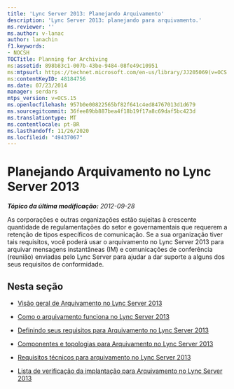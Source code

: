 ```yaml
---
title: 'Lync Server 2013: Planejando Arquivamento'
description: 'Lync Server 2013: planejando para arquivamento.'
ms.reviewer: ''
ms.author: v-lanac
author: lanachin
f1.keywords:
- NOCSH
TOCTitle: Planning for Archiving
ms:assetid: 898b83c1-007b-43be-9484-08fe49c10951
ms:mtpsurl: https://technet.microsoft.com/en-us/library/JJ205069(v=OCS.15)
ms:contentKeyID: 48184756
ms.date: 07/23/2014
manager: serdars
mtps_version: v=OCS.15
ms.openlocfilehash: 957b0e00822565bf82f641c4ed84767013d1d679
ms.sourcegitcommit: 36fee89bb887bea4f18b19f17a8c69daf5bc423d
ms.translationtype: MT
ms.contentlocale: pt-BR
ms.lasthandoff: 11/26/2020
ms.locfileid: "49437067"
---
```

# <a name="planning-for-archiving-in-lync-server-2013"></a>Planejando Arquivamento no Lync Server 2013

<div data-xmlns="http://www.w3.org/1999/xhtml">

<div class="topic" data-xmlns="http://www.w3.org/1999/xhtml" data-msxsl="urn:schemas-microsoft-com:xslt" data-cs="https://msdn.microsoft.com/">

<div data-asp="https://msdn2.microsoft.com/asp">



</div>

<div id="mainSection">

<div id="mainBody">

<span> </span>

_**Tópico da última modificação:** 2012-09-28_

As corporações e outras organizações estão sujeitas à crescente quantidade de regulamentações do setor e governamentais que requerem a retenção de tipos específicos de comunicação. Se a sua organização tiver tais requisitos, você poderá usar o arquivamento no Lync Server 2013 para arquivar mensagens instantâneas (IM) e comunicações de conferência (reunião) enviadas pelo Lync Server para ajudar a dar suporte a alguns dos seus requisitos de conformidade.

<div>

## <a name="in-this-section"></a>Nesta seção

  - [Visão geral de Arquivamento no Lync Server 2013](lync-server-2013-overview-of-archiving.md)

  - [Como o arquivamento funciona no Lync Server 2013](lync-server-2013-how-archiving-works.md)

  - [Definindo seus requisitos para Arquivamento no Lync Server 2013](lync-server-2013-defining-your-requirements-for-archiving.md)

  - [Componentes e topologias para Arquivamento no Lync Server 2013](lync-server-2013-components-and-topologies-for-archiving.md)

  - [Requisitos técnicos para arquivamento no Lync Server 2013](lync-server-2013-technical-requirements-for-archiving.md)

  - [Lista de verificação da implantação para Arquivamento no Lync Server 2013](lync-server-2013-deployment-checklist-for-archiving.md)

</div>

</div>

<span> </span>

</div>

</div>

</div>

